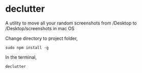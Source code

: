 # declutter

A utility to move all your random screenshots from /Desktop to /Desktop/screenshots in mac OS

Change directory to project folder, 

```
sudo npm install -g
```
In the terminal,

```
declutter
```
